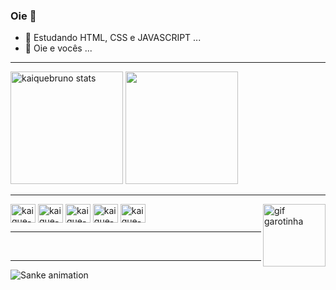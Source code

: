 ### Oie 🥀

- 🌱 Estudando HTML, CSS e JAVASCRIPT ...
- 🤔 Oie e vocês ...
<hr>
<div> 
  <img height="180em" src="https://github-readme-stats.vercel.app/api?username=KaiqueBruno&show_icons=false&theme=midnight-purple&include_all_commits=true&count_private=true" alt="kaiquebruno stats"/>
  <img height="180em" src="https://github-readme-stats.vercel.app/api/top-langs/?username=KaiqueBruno&layout=compact&show_icons=false&theme=midnight-purple&count_private=true&%22/%3E" />
<div/>

<hr>
<div style="display: inline_block">
  <img align="center" alt="kaique-html" height="30" width="40" src="https://cdn.jsdelivr.net/gh/devicons/devicon/icons/html5/html5-original.svg" >
  <img align="center" alt="kaique-css" height="30" width="40" src="https://cdn.jsdelivr.net/gh/devicons/devicon/icons/css3/css3-original.svg" >
  <img align="center" alt="kaique-javascript" height="30" width="40" src="https://cdn.jsdelivr.net/gh/devicons/devicon/icons/javascript/javascript-original.svg" >
  <img align="center" alt="kaique-react" height="30" width="40" src="https://cdn.jsdelivr.net/gh/devicons/devicon/icons/react/react-original.svg" >
  <img align="center" alt="kaique-react" height="30" width="40" src="https://cdn.jsdelivr.net/gh/devicons/devicon/icons/typescript/typescript-original.svg" >
  <img align="right" alt="gif garotinha" src="https://i.picasion.com/pic92/2ba952231284fbe5698d5950d5a77acf.gif" width="100" height="100" border="0" alt="https://picasion.com/" >
<div/> 
<hr>
   
<hr>

![Sanke animation](https://github.com/KaiqueBruno)
